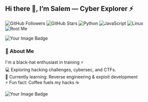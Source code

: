 ## Hi there 👋, I’m Salem — Cyber Explorer ⚡

![GitHub Followers](https://img.shields.io/github/followers/Salem-Sahmimi?style=social)
![GitHub Stars](https://img.shields.io/github/stars/Salem-Sahmimi?style=social)
![Python](https://img.shields.io/badge/Python-3.11-blue)
![JavaScript](https://img.shields.io/badge/JavaScript-ES6-yellow)
![Linux](https://img.shields.io/badge/Linux-Kali-black)
![Root Me](https%3A%2F%2Fimg.shields.io%2Fbadge%2FRootMe-THE--AHMED-red)


<img src="https://tryhackme-badges.s3.amazonaws.com/BRAIN404.png" alt="Your Image Badge" />

### 🖤 About Me
I'm a black-hat enthusiast in training ⚡  
💻 Exploring hacking challenges, cybersec, and CTFs.  
🌱 Currently learning: Reverse engineering & exploit development  
⚡ Fun fact: Coffee fuels my hacks ☕

<img src="https://tryhackme-badges.s3.amazonaws.com/BRAIN404.png" alt="Your Image Badge" />
